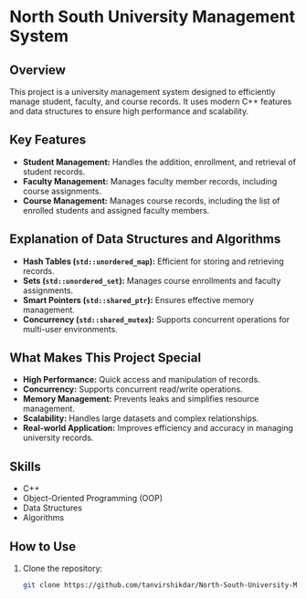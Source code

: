 # North South University Management System

## Overview
This project is a university management system designed to efficiently manage student, faculty, and course records. It uses modern C++ features and data structures to ensure high performance and scalability.

## Key Features
- **Student Management:** Handles the addition, enrollment, and retrieval of student records.
- **Faculty Management:** Manages faculty member records, including course assignments.
- **Course Management:** Manages course records, including the list of enrolled students and assigned faculty members.

## Explanation of Data Structures and Algorithms
- **Hash Tables (`std::unordered_map`):** Efficient for storing and retrieving records.
- **Sets (`std::unordered_set`):** Manages course enrollments and faculty assignments.
- **Smart Pointers (`std::shared_ptr`):** Ensures effective memory management.
- **Concurrency (`std::shared_mutex`):** Supports concurrent operations for multi-user environments.

## What Makes This Project Special
- **High Performance:** Quick access and manipulation of records.
- **Concurrency:** Supports concurrent read/write operations.
- **Memory Management:** Prevents leaks and simplifies resource management.
- **Scalability:** Handles large datasets and complex relationships.
- **Real-world Application:** Improves efficiency and accuracy in managing university records.

## Skills
- C++
- Object-Oriented Programming (OOP)
- Data Structures
- Algorithms

## How to Use
1. Clone the repository:
   ```sh
   git clone https://github.com/tanvirshikdar/North-South-University-Management-System.git
